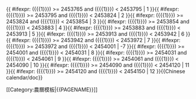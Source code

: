 <includeonly>{{ #ifexpr: ({{{1}}}) >= 2453765 and ({{{1}}}) < 2453795 | 1 }}{{ #ifexpr: ({{{1}}}) >= 2453795 and ({{{1}}}) < 2453824 | 2 }}{{ #ifexpr: ({{{1}}}) >= 2453824 and ({{{1}}}) < 2453854 | 3 }}{{ #ifexpr: ({{{1}}}) >= 2453854 and ({{{1}}}) < 2453883 | 4 }}{{ #ifexpr: ({{{1}}}) >= 2453883 and ({{{1}}}) < 2453913 | 5 }}{{ #ifexpr: ({{{1}}}) >= 2453913 and ({{{1}}}) < 2453942 | 6 }}{{ #ifexpr: ({{{1}}}) >= 2453942 and ({{{1}}}) < 2453972 | 7 }}{{ #ifexpr: ({{{1}}}) >= 2453972 and ({{{1}}}) < 2454001 | -7 }}{{ #ifexpr: ({{{1}}}) >= 2454001 and ({{{1}}}) < 2454031 | 8 }}{{ #ifexpr: ({{{1}}}) >= 2454031 and ({{{1}}}) < 2454061 | 9 }}{{ #ifexpr: ({{{1}}}) >= 2454061 and ({{{1}}}) < 2454090 | 10 }}{{ #ifexpr: ({{{1}}}) >= 2454090 and ({{{1}}}) < 2454120 | 11 }}{{ #ifexpr: ({{{1}}}) >= 2454120 and ({{{1}}}) < 2454150 | 12 }}</includeonly><noinclude>{{Chinese calendar/doc}}

[[Category:農曆模板|{{PAGENAME}}]]

</noinclude>